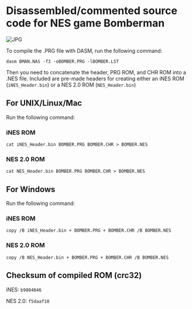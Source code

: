 # Disassembled/commented source code for NES game Bomberman

![JPG](/imgstore/whc4f9a3ebbbf486.jpg)

To compile the .PRG file with DASM, run the following command:

`dasm BMAN.NAS -f3 -oBOMBER.PRG -lBOMBER.LST`

Then you need to concatenate the header, PRG ROM, and CHR ROM into a .NES file. Included are pre-made headers for creating either an iNES ROM (`iNES_Header.bin`) or a NES 2.0 ROM (`NES_Header.bin`)

## For UNIX/Linux/Mac

Run the following command:

### iNES ROM

`cat iNES_Header.bin BOMBER.PRG BOMBER.CHR > BOMBER.NES`

### NES 2.0 ROM

`cat NES_Header.bin BOMBER.PRG BOMBER.CHR > BOMBER.NES`

## For Windows

Run the following command:

### iNES ROM

`copy /B iNES_Header.bin + BOMBER.PRG + BOMBER.CHR /B BOMBER.NES`

### NES 2.0 ROM

`copy /B NES_Header.bin + BOMBER.PRG + BOMBER.CHR /B BOMBER.NES`

## Checksum of compiled ROM (crc32)

iNES: `b9804046`

NES 2.0: `f5daaf10`
